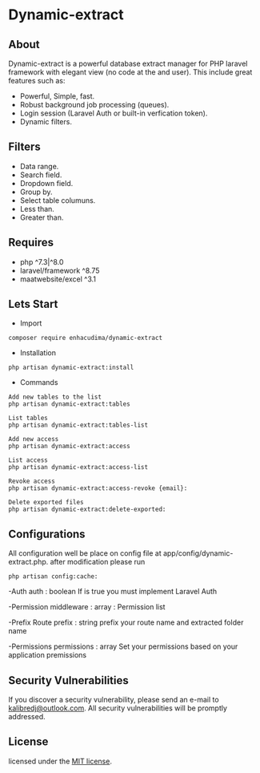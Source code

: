 # Dynamic-extract

## About

Dynamic-extract is a powerful database extract manager for PHP laravel framework with elegant view (no code at the and user). This include great features such as:

- Powerful, Simple, fast.
- Robust background job processing (queues).
- Login session (Laravel Auth or built-in verfication token).
- Dynamic filters.

## Filters
- Data range.
- Search field.
- Dropdown field.
- Group by.
- Select table columuns.
- Less than.
- Greater than. 

## Requires
- php ^7.3|^8.0
- laravel/framework ^8.75 
- maatwebsite/excel ^3.1


## Lets Start

- Import
```` 
composer require enhacudima/dynamic-extract
````
- Installation
```` 
php artisan dynamic-extract:install
````
- Commands
```` 
Add new tables to the list
php artisan dynamic-extract:tables

List tables
php artisan dynamic-extract:tables-list

Add new access 
php artisan dynamic-extract:access

List access
php artisan dynamic-extract:access-list

Revoke access
php artisan dynamic-extract:access-revoke {email}:

Delete exported files
php artisan dynamic-extract:delete-exported:
````
## Configurations

All configuration well be place on config file at app/config/dynamic-extract.php. after modification please run 
````
php artisan config:cache:
````
-Auth
auth : boolean 
If is true you must implement Laravel Auth 

-Permission
middleware : array : 
Permission list

-Prefix Route
prefix : string 
prefix your route name and extracted folder name

-Permissions
permissions : array 
Set your permissions based on your application premissions
## Security Vulnerabilities

If you discover a security vulnerability, please send an e-mail to [kalibredj@outlook.com](mailto:kalibredj@outlook.com). All security vulnerabilities will be promptly addressed.

## License

licensed under the [MIT license](https://opensource.org/licenses/MIT).
